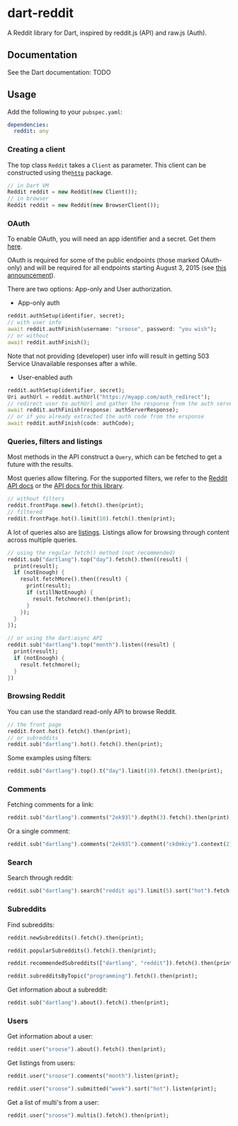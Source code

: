 # dart-reddit

A Reddit library for Dart, inspired by reddit.js (API) and raw.js (Auth).

## Documentation

See the Dart documentation: TODO

## Usage

Add the following to your `pubspec.yaml`:

```yaml
dependencies:
  reddit: any
```

### Creating a client

The top class `Reddit` takes a `Client` as parameter.
This client can be constructed using the[`http`](https://pub.dartlang.org/packages/http) package.

```dart
// in Dart VM
Reddit reddit = new Reddit(new Client());
// in browser
Reddit reddit = new Reddit(new BrowserClient());
```

### OAuth

To enable OAuth, you will need an app identifier and a secret. Get them [here](https://www.reddit.com/prefs/apps).

OAuth is required for some of the public endpoints (those marked OAuth-only) and will be required for all endpoints
starting August 3, 2015
(see [this announcement](https://www.reddit.com/r/redditdev/comments/2ujhkr/important_api_licensing_terms_clarified/)).

There are two options: App-only and User authorization.

 - App-only auth

```dart
reddit.authSetup(identifier, secret);
// with user info
await reddit.authFinish(username: "sroose", password: "you wish");
// or without
await reddit.authFinish();
```

Note that not providing (developer) user info will result in getting 503 Service Unavailable responses after a while.

 - User-enabled auth

```dart
reddit.authSetup(identifier, secret);
Uri authUrl = reddit.authUrl("https://myapp.com/auth_redirect");
// redirect user to authUrl and gather the response from the auth server
await reddit.authFinish(response: authServerResponse);
// or if you already extracted the auth code from the ersponse
await reddit.authFinish(code: authCode);
```


### Queries, filters and listings

Most methods in the API construct a `Query`, which can be fetched to get a future with the results.

Most queries allow filtering. For the supported filters, we refer to the [Reddit API docs](https://www.reddit.com/dev/api/oauth#scope_read) or the [API docs for this library](#documentation).

```dart
// without filters
reddit.frontPage.new().fetch().then(print);
// filtered
reddit.frontPage.hot().limit(10).fetch().then(print);
```

A lot of queries also are [listings](https://www.reddit.com/dev/api/oauth#listings).
Listings allow for browsing through content across multiple queries.

```dart
// using the regular fetch() method (not recommended)
reddit.sub("dartlang").top("day").fetch().then((result) {
  print(result);
  if (notEnough) {
    result.fetchMore().then((result) {
      print(result);
      if (stillNotEnough) {
        result.fetchmore().then(print);
      }
    });
  }
});

// or using the dart:async API
reddit.sub("dartlang").top("month").listen((result) {
  print(result);
  if (notEnough) {
    result.fetchmore();
  }
})
```


### Browsing Reddit

You can use the standard read-only API to browse Reddit.

```dart
// the front page
reddit.front.hot().fetch().then(print);
// or subreddits
reddit.sub("dartlang").hot().fetch().then(print);
```

Some examples using filters:

```dart
reddit.sub("dartlang").top().t("day").limit(10).fetch().then(print);
```

### Comments

Fetching comments for a link:

```dart
reddit.sub("dartlang").comments("2ek93l").depth(3).fetch().then(print);
```

Or a single comment:

```dart
reddit.sub("dartlang").comments("2ek93l").comment("ck0mkcy").context(2).fetch().then(print);
```

### Search

Search through reddit:

```dart
reddit.sub("dartlang").search("reddit api").limit(5).sort("hot").fetch().then(print);
```

### Subreddits

Find subreddits:

```dart
reddit.newSubreddits().fetch().then(print);

reddit.popularSubreddits().fetch().then(print);

reddit.recommendedSubreddits(["dartlang", "reddit"]).fetch().then(print);

reddit.subredditsByTopic("programming").fetch().then(print);
```

Get information about a subreddit:

```dart
reddit.sub("dartlang").about().fetch().then(print);
```

### Users

Get information about a user:

```dart
reddit.user("sroose").about().fetch().then(print);
```

Get listings from users:

```dart
reddit.user("sroose").comments("month").listen(print);

reddit.user("sroose").submitted("week").sort("hot").listen(print);
```

Get a list of multi's from a user:
```dart
reddit.user("sroose").multis().fetch().then(print);
```
